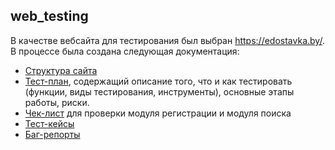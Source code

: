 ## web_testing
В качестве вебсайта для тестирования был выбран https://edostavka.by/. В процессе была создана следующая документация:
<ul>
<li><a href = "https://github.com/Nomasqwe/web_testing/blob/main/Mind-map.pdf">Структура сайта</a></li>
<li><a href = "https://github.com/Nomasqwe/web_testing/blob/main/Test-plan.pdf">Тест-план</a>, содержащий описание того, что и как тестировать (функции, виды тестирования, инструменты), основные этапы работы, риски.</li>
<li><a href= "">Чек-лист</a> для проверки модуля регистрации и модуля поиска</li>
<li><a href = "">Тест-кейсы</a></li>
<li><a href = "">Баг-репорты</a></li>
</ul>